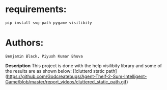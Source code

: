 # requirements:

    pip install svg-path pygame visilibity

# Authors:
    Benjamin Black, Piyush Kumar Bhuva
    
**Description**
This project is done with the help visilibity library and some of the results are as shown below:
[!clutterd static path] (https://github.com/Godcreatebugs/Agent-Theif-2-Sum-Intelligent-Game/blob/master/report_videos/cluttered_static_path.gif)
